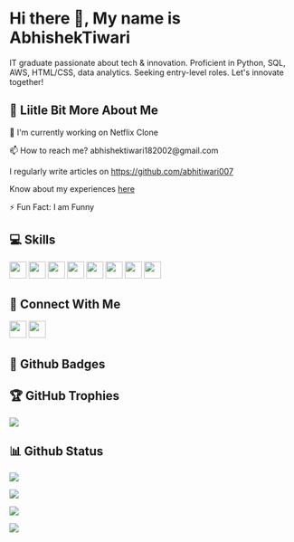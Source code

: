 
# Hi there 👋, My name is AbhishekTiwari

IT graduate passionate about tech & innovation. Proficient in Python, SQL, AWS, HTML/CSS, data analytics. Seeking entry-level roles. Let's innovate together!

## 💫 Liitle Bit More About Me
<p>🔭 I'm currently working on Netflix Clone</p>
<p>📫 How to reach me? abhishektiwari182002@gmail.com</p>
<p>I regularly write articles on <a href="">https://github.com/abhitiwari007</a></p>
<p>Know about my experiences <a href="https://drive.google.com/file/d/1WVkcucrD5JvfQoyBgp6zuCrmFn_fmSaL/view?usp=sharing">here</a></p>
<p>⚡ Fun Fact: I am Funny</p>

## 💻 Skills
<p>
<img src="https://img.shields.io/badge/python-3670A0?style=for-the-badge&logo=python&logoColor=ffdd54" style="margin-bottom: 4px;" height="30px">
<img src="https://img.shields.io/badge/php-%23777BB4.svg?style=for-the-badge&logo=php&logoColor=white" style="margin-bottom: 4px;" height="30px">
<img src="https://img.shields.io/badge/Android-3DDC84?style=for-the-badge&logo=android&logoColor=white" style="margin-bottom: 4px;" height="30px">
<img src="https://img.shields.io/badge/html5-%23E34F26.svg?style=for-the-badge&logo=html5&logoColor=white" style="margin-bottom: 4px;" height="30px">
<img src="https://img.shields.io/badge/css3-%231572B6.svg?style=for-the-badge&logo=css3&logoColor=white" style="margin-bottom: 4px;" height="30px">
<img src="https://img.shields.io/badge/django-%23092E20.svg?style=for-the-badge&logo=django&logoColor=white" style="margin-bottom: 4px;" height="30px">
<img src="https://img.shields.io/badge/git-%23F05033.svg?style=for-the-badge&logo=git&logoColor=white" style="margin-bottom: 4px;" height="30px">
<img src="https://img.shields.io/badge/Linux-FCC624?style=for-the-badge&logo=linux&logoColor=black" style="margin-bottom: 4px;" height="30px">
</p>

## 👥 Connect With Me
<p>
<a href="https://linkedin.com/in/https://www.linkedin.com/in/abhishek-tiwari18032002/"><img src="https://img.shields.io/badge/linkedin-%230077B5.svg?style=for-the-badge&logo=linkedin&logoColor=white" style="margin-bottom: 4px;" height="30px" target="_blank"></a>
<a href="https://www.kaggle.com/https://www.kaggle.com/work"><img src="https://img.shields.io/badge/Kaggle-035a7d?style=for-the-badge&logo=kaggle&logoColor=white" style="margin-bottom: 4px;" height="30px" target="_blank"></a>
</p>

## 🌟 Github Badges
<p>
</p>

## 🏆 GitHub Trophies

<p><img src="https://github-profile-trophy.vercel.app/?username=abhitiwari007">
</p>

## 📊 Github Status

<p><img src="https://github-readme-stats.vercel.app/api?username=abhitiwari007&show_icons=true"><p>

<p><img src="https://github-readme-stats.vercel.app/api/top-langs/?username=abhitiwari007&layout=compact"><p>

<p><img src="https://github-readme-streak-stats.herokuapp.com/?user=abhitiwari007"><p>

<p><img src="https://visitcount.itsvg.in/api?id=abhitiwari007&label=Profile%20Views&color=12&icon=5&pretty=true"><p>
